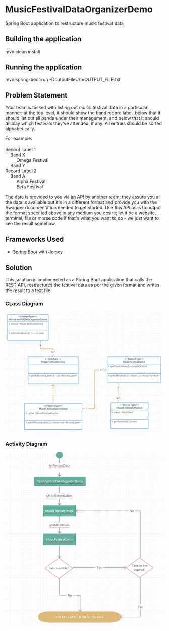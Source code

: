 # MusicFestivalDataOrganizerDemo
Spring Boot application to restructure music festival data

## Building the application
mvn clean install

## Running the application
mvn spring-boot:run -DoutputFileUri=OUTPUT_FILE.txt

## Problem Statement
Your team is tasked with listing out music festival data in a particular manner: at the top level, it should show the band record label, below that it should list out all bands under their management, and below that it should display which festivals they've attended, if any. All entries should be sorted alphabetically.

For example:<br><br>
Record Label 1<br>
&nbsp;&nbsp;&nbsp;&nbsp;Band X<br>
&nbsp;&nbsp;&nbsp;&nbsp;&nbsp;&nbsp;&nbsp;&nbsp;&nbsp;Omega Festival<br>
&nbsp;&nbsp;&nbsp;&nbsp;Band Y<br>
Record Label 2<br>
&nbsp;&nbsp;&nbsp;&nbsp;Band A<br>
&nbsp;&nbsp;&nbsp;&nbsp;&nbsp;&nbsp;&nbsp;&nbsp;&nbsp;Alpha Festival<br>
&nbsp;&nbsp;&nbsp;&nbsp;&nbsp;&nbsp;&nbsp;&nbsp;&nbsp;Beta Festival<br>

The data is provided to you via an API by another team; they assure you all the data is available but it's in a different format and provide you with the Swagger documentation needed to get started.
Use this API as is to output the format specified above in any medium you desire; let it be a website, terminal, file or morse code if that's what you want to do - we just want to see the result somehow.

## Frameworks Used
- [Spring Boot](https://spring.io/projects/spring-boot) with Jersey

## Solution
This solution is implemented as a Spring Boot application that calls the REST API, restructures the festival data as per the given format and writes the result to a text file.

### CLass Diagram
![Image alt text](./ClassDiagram-MusicFestivalDemoApp.png)

### Activity Diagram
![Image alt text](./ActivityDiagram-MusicFestivalDemoApp.png)
